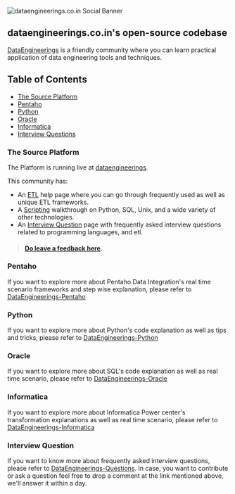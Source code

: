 ![dataengineerings.co.in Social Banner](https://i2.wp.com/dataengineerings.co.in/wp-content/uploads/2021/03/minimalist-circle-healthy-cafe-logo.gif?fit=500%2C500&ssl=1)

## dataengineerings.co.in's open-source codebase

[DataEngineerings](https://dataengineerings.co.in/) is a friendly community where you can learn practical application of data engineering tools and techniques.

## Table of Contents

- [The Source Platform](#the-source-platform)
- [Pentaho](#pentaho)
- [Python](#python)
- [Oracle](#oracle)
- [Informatica](#informatica)
- [Interview Questions](#interview-questions)

### The Source Platform

The Platform is running live at [dataengineerings](https://dataengineerings.co.in/).

This community has:

- An [ETL](https://dataengineerings.co.in/etl/) help page where you can go through frequently used as well as unique ETL frameworks.
- A [Scripting](https://dataengineerings.co.in/scripting/) walkthrough on Python, SQL, Unix, and a wide variety of other technologies.
- An [Interview Question](https://dataengineerings.co.in/questions/) page with frequently asked interview questions related to programming languages, and etl.

> #### [Do leave a feedback here](https://dataengineerings.co.in/).

### Pentaho

If you want to explore more about Pentaho Data Integration's real time scenario frameworks and step wise explanation, please refer to [DataEngineerings-Pentaho](https://dataengineerings.co.in/tag/pentaho/)

### Python

If you want to explore more about Python's code explanation as well as tips and tricks, please refer to [DataEngineerings-Python](https://dataengineerings.co.in/tag/python/)

### Oracle

If you want to explore more about SQL's code explanation as well as real time scenario, please refer to [DataEngineerings-Oracle](https://dataengineerings.co.in/tag/oracle/)

### Informatica

If you want to explore more about Informatica Power center's transformation explanations as well as real time scenario, please refer to [DataEngineerings-Informatica](https://dataengineerings.co.in/tag/informatica/)

### Interview Question

If you want to know more about frequently asked interview questions, please refer to [DataEngineerings-Questions](https://dataengineerings.co.in/questions/). In case, you want to contribute or ask a question feel free to drop a comment at the link mentioned above, we'll answer it within a day.
